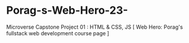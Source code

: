 # Porag-s-Web-Hero-23-
Microverse Capstone Project 01 : HTML &amp; CSS, JS [ Web Hero: Porag's fullstack web development course page ]
